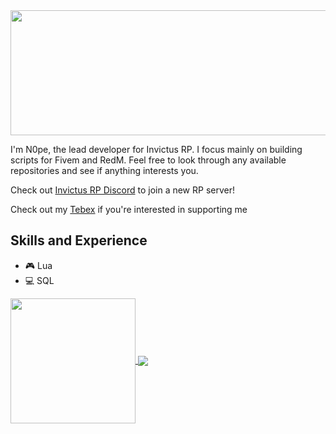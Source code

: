 <img align="center" height = 200 src = "https://github.com/Officialn0pe121/Officialn0pe121/blob/main/banner.gif" width = 800 />


I'm N0pe, the lead developer for Invictus RP. I focus mainly on building scripts for Fivem and RedM. Feel free to look through any available repositories and see if anything interests you. 

Check out [Invictus RP Discord](https://discord.gg/TqUDwCp9tf) to join a new RP server!

Check out my [Tebex](https://invictusrp.tebex.io/) if you're interested in supporting me


## Skills and Experience
*  🎮 Lua
*  💻 SQL

<a href="https://github.com/Officialn0pe121/github-readme-stats">
  <img height=200 align="center" src="https://github-readme-stats.vercel.app/api?username=Officialn0pe121&show_icons=true&theme=radical" />
</a>
<a href="https://github.com/Officialn0pe121/github-readme-stats">
  <img align="center" src="https://github-readme-stats.vercel.app/api/top-langs/?username=Officialn0pe121&layout=donut-vertical&show_icons=true&theme=radical" />
</a>
